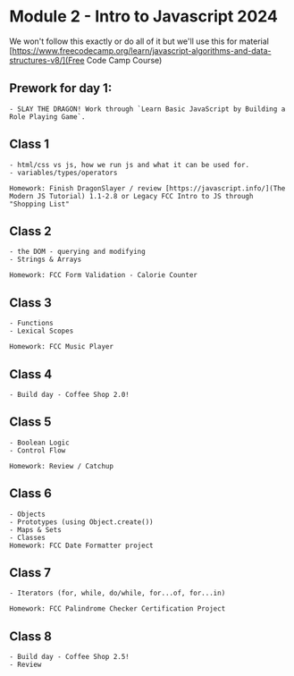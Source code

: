 # Module 2 - Intro to Javascript 2024

We won't follow this exactly or do all of it but we'll use this for material
[https://www.freecodecamp.org/learn/javascript-algorithms-and-data-structures-v8/](Free Code Camp Course)

## Prework for day 1:
    - SLAY THE DRAGON! Work through `Learn Basic JavaScript by Building a Role Playing Game`.  

## Class 1
	- html/css vs js, how we run js and what it can be used for. 
    - variables/types/operators

    Homework: Finish DragonSlayer / review [https://javascript.info/](The Modern JS Tutorial) 1.1-2.8 or Legacy FCC Intro to JS through "Shopping List"

## Class 2
    - the DOM - querying and modifying
    - Strings & Arrays

    Homework: FCC Form Validation - Calorie Counter

## Class 3
    - Functions
    - Lexical Scopes

    Homework: FCC Music Player

## Class 4
    - Build day - Coffee Shop 2.0!

## Class 5
    - Boolean Logic
    - Control Flow

    Homework: Review / Catchup

## Class 6
    - Objects
    - Prototypes (using Object.create())
    - Maps & Sets
    - Classes
    Homework: FCC Date Formatter project

## Class 7 
    - Iterators (for, while, do/while, for...of, for...in)

    Homework: FCC Palindrome Checker Certification Project

## Class 8
    - Build day - Coffee Shop 2.5!
    - Review
